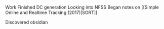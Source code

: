 Work
	Finished DC generation
	Looking into NFSS
	Began notes on [[Simple Online and Realtime Tracking (2017)|SORT]]
	

Discovered obsidian


